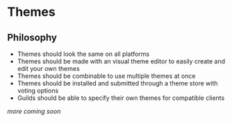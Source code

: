 # Themes

## Philosophy

- Themes should look the same on all platforms
- Themes should be made with an visual theme editor to easily create and edit your own themes
- Themes should be combinable to use multiple themes at once
- Themes should be installed and submitted through a theme store with voting options
- Guilds should be able to specify their own themes for compatible clients

_more coming soon_
